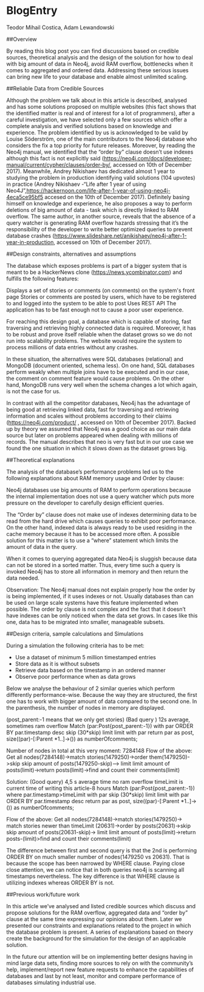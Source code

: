 # BlogEntry 

Teodor Mihail Costica, Adam Lewandowski
	
##Overview

By reading this blog post you can find discussions based on credible sources, theoretical analysis and the design of the solution for how to deal with big amount of data in Neo4j, avoid RAM overflow, bottlenecks when it comes to aggregated and ordered data. Addressing these serious issues can bring new life to your database and enable almost unlimited scaling. 
				
##Reliable Data from Credible Sources 

Although the problem we talk about in this article is described, analysed and has some solutions proposed on multiple websites (this fact shows that the identified matter is real and of interest for a lot of programmers), after a careful investigation, we have selected only a few sources which offer a complete analysis and verified solutions based on knowledge and experience. 
The problem identified by us is acknowledged to be valid by Louise Söderström, one of the main contributors to the Neo4j database who considers the fix a top priority for future releases. Moreover, by reading the Neo4j manual, we identified that the “order by” clause doesn’t use indexes although this fact is not explicitly said (https://neo4j.com/docs/developer-manual/current/cypher/clauses/order-by/, accessed on 10th of December 2017).
Meanwhile, Andrey Nikishaev has dedicated almost 1 year to studying the problem in production identifying valid solutions (104 upvotes) in practice (Andrey Nikishaev -“Life after 1 year of using Neo4J”,https://hackernoon.com/life-after-1-year-of-using-neo4j-4eca5ce95bf5 accesed on the 10th of December 2017). Definitely basing himself on knowledge and experience, he also proposes a way to perform deletions of big amount of data - task which is directly linked to RAM overflow.
The same author, in another source, reveals that the absence of a query watcher is generating RAM overflow hazards stressing that it’s the responsibility of the developer to write better optimized queries to prevent database crashes (https://www.slideshare.net/anikishaev/neo4j-after-1-year-in-production, accessed on 10th of December 2017).

##Design constraints, alternatives and assumptions 

The database which exposes problems is part of a bigger system that is meant to be a HackerNews clone (https://news.ycombinator.com) and fulfills the following features:

Displays a set of stories or comments (on comments) on the system's front page
Stories or comments are posted by users, which have to be registered to and logged into the system to be able to post
Uses REST API
The application has to be fast enough not to cause a poor user experience.

For reaching this design goal, a database which is capable of storing, fast traversing and retrieving highly connected data is required. Moreover, it has to be robust and prove itself reliable when the dataset grows so we do not run into scalability problems. The website would require the system to process millions of data entries without any crashes.

In these situation, the alternatives were SQL databases (relational) and MongoDB (document oriented, schema less). On one hand, SQL databases perform weakly when multiple joins have to be executed and in our case, the comment on comment feature would cause problems. On the other hand, MongoDB runs very well when the schema changes a lot which again, is not the case for us.

In contrast with all the competitor databases, Neo4j has the advantage of being good at retrieving linked data, fast for traversing and retrieving information and scales without problems according to their claims (https://neo4j.com/product/ , accessed on 10th of December 2017). Backed up by theory we assumed that Neo4j was a good choice as our main data source but later on problems appeared when dealing with millions of records. The manual describes that neo is very fast but in our use case we found the one situation in which it slows down as the dataset grows big. 

##Theoretical explanations

The analysis of the database’s performance problems led us to the following explanations about RAM memory usage and Order by clause:

  Neo4j databases use big amounts of RAM to perform operations because the internal implementation does not use a query watcher which puts more pressure on the developer to carefully design efficient queries.

  The “Order by” clause does not make use of indexes determining data to be read from the hard drive which causes queries to exhibit poor performance. On the other hand, indexed data is always ready to be used residing in the cache memory because it has to be accessed more often. A possible solution for this matter is to use a “where” statement which limits the amount of data in the query.

  When it comes to querying aggregated data Neo4j is sluggish because data can not be stored in a sorted matter. Thus, every time such a query is invoked Neo4j has to store all information in memory and then return the data needed.


  Observation: The Neo4j manual does not explain properly how the order by is being implemented, if it uses indexes or not. Usually databases than can be used on large scale systems have this feature implemented when possible. The order by clause is not complex and the fact that it doesn’t have indexes can be only noticed when the data set grows. In cases like this one, data has to be migrated into smaller, manageable subsets. 


##Design criteria, sample calculations and Simulations


During a simulation the following criteria has to be met:

- Use a dataset of minimum 5 million timestamped entries
- Store data as it is without subsets
- Retrieve data based on the timestamp in an ordered manner
- Observe poor performance when as data grows

Below we analyse the behaviour of 2 similar queries which perform differently performance-wise. Because the way they are structured, the first one has to work with bigger amount of data compared to the second one. In the parenthesis, the number of nodes in memory are displayed.
 
(post_parent:-1 means that we only get stories)
(Bad query ) 12s average, sometimes ram overflow
Match (par:Post{post_parent:-1})
with par ORDER BY par.timestamp desc skip (30*skip) limit limit 
with par
return par as post, size((par)-[:Parent *1..]->()) as numberOfcomments;

Number of nodes in total at this very moment: 7284148
Flow of the above: Get all nodes(7284148)->match stories(1479250)->order them(1479250)->skip skip amount of posts(1479250-skip)--> limit limit amount of posts(limit)->return posts(limit)->find and count their comments(limit)

Solution:
(Good query) 4,5 s average time no ram overflow
timeLimit is current time of writing this article-8 hours
Match (par:Post{post_parent:-1}) where par.timestamp>timeLimit
with par skip (30*skip) limit limit 
with par ORDER BY par.timestamp desc
return par as post, size((par)-[:Parent *1..]->()) as numberOfcomments;

Flow of the above: Get all nodes(7284148)->match stories(1479250)-> match stories newer than timeLimit (20631)->order by posts(20631)->skip skip amount of posts(20631-skip)-> limit limit amount of posts(limit)->return posts-(limit)>find and count their comments(limit)

The difference between first and second query is that the 2nd is performing ORDER BY on much smaller number of nodes(1479250 vs 20631). That is because the scope has been narrowed by WHERE clause. Paying close close attention, we can notice that in both queries neo4j is scanning all timestamps nevertheless. The key difference is that WHERE clause is utilizing indexes whereas ORDER BY is not.  


##Previous work/future work 

In this article we’ve analysed and listed credible sources which discuss and propose solutions for the RAM overflow, aggregated data and “order by” clause at the same time expressing our opinions about them. Later we presented our constraints and explanations related to the project in which the database problem is present. A series of explanations based on theory create the background for the simulation for the design of an applicable solution.

  In the future our attention will be on implementing better designs having in mind large data sets, finding more sources to rely on with the community’s help, implement/report new feature requests to enhance the capabilities of databases and last by not least, monitor and compare performance of databases simulating industrial use.


